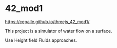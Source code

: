 # 42_mod1
https://cepalle.github.io/threejs_42_mod1/

This project is a simulator of water flow on a surface.

Use Height field Fluids approaches.
